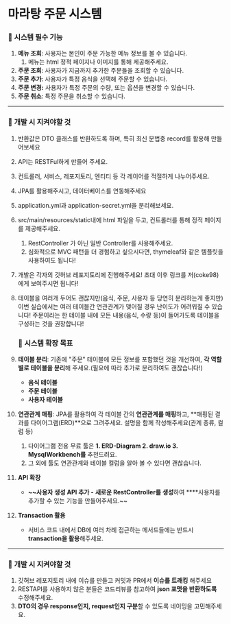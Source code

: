 # 마라탕 주문 시스템
### **📌 시스템 필수 기능**

1. **메뉴 조회**: 사용자는 본인이 주문 가능한 메뉴 정보를 볼 수 있습니다.
    1. 메뉴는 html 정적 페이지나 이미지를 통해 제공해주세요.
2. **주문 조회**: 사용자가 지금까지 추가한 주문들을 조회할 수 있습니다.
3. **주문 추가**: 사용자가 특정 음식을 선택해 주문할 수 있습니다.
4. **주문 변경:** 사용자가 특정 주문의 수량, 또는 옵션을 변경할 수 있습니다.
5. **주문 취소**: 특정 주문을 취소할 수 있습니다.

---

<aside>

### **📌 개발 시 지켜야할 것**

</aside>

1. 반환값은 DTO 클래스를 반환하도록 하며, 특히 최신 문법중 record를 활용해 만들어보세요
2. API는 RESTFul하게 만들어 주세요.
3. 컨트롤러, 서비스, 레포지토리, 엔티티 등 각 레이어를 적절하게 나누어주세요.
4. JPA를 활용해주시고, 데이터베이스를 연동해주세요
5. application.yml과 application-secret.yml을 분리해보세요.
6. src/main/resources/static내에 html 파일을 두고, 컨트롤러를 통해 정적 페이지를 제공해주세요.
    1. RestController 가 아닌 일반 Controller를 사용해주세요.
    2. 심화적으로 MVC 패턴을 더 경험하고 싶으시다면, thymeleaf와 같은 템플릿을 사용하여도 됩니다!
7. 개발은 각자의 깃허브 레포지토리에 진행해주세요! 초대 이후 링크를 저(coke98)에게 보여주시면 됩니다!
8. 테이블을 여러개 두어도 괜찮지만(음식, 주문, 사용자 등 당연히 분리하는게 좋지만) 이번 실습에서는 여러 테이블간 연관관계가 맺어질 경우 난이도가 어려워질 수 있습니다! 주문이라는 한 테이블 내에 모든 내용(음식, 수량 등)이 들어가도록 테이블을 구성하는 것을 권장합니다!

   ### **📌 시스템 확장 목표**

1. **테이블 분리**: 기존에 "주문" 테이블에 모든 정보를 포함했던 것을 개선하여, **각 역할별로 테이블을 분리**해 주세요.(필요에 따라 추가로 분리하여도 괜찮습니다!)
    - **음식 테이블**
    - **주문 테이블**
    - **사용자 테이블**
2. **연관관계 매핑**: JPA를 활용하여 각 테이블 간의 **연관관계를 매핑**하고, **매핑된 결과를 다이어그램(ERD)**으로 그려주세요. 설명을 함께 작성해주세요(관계 종류, 컬럼 등)
    1. 다이어그램 전용 무료 툴은 **1. ERD-Diagram 2. draw.io 3. MysqlWorkbench를** 추천드려요. 
    2. 그 외에 툴도 연관관계와 테이블 컬럼을 알아 볼 수 있다면 괜찮습니다.
3. **API 확장**
    - **~~사용자 생성 API 추가 -** **새로운 RestController를 생성**하여 ****사용자를 추가할 수 있는 기능을 만들어주세요.~~
4. **Transaction 활용**
    - 서비스 코드 내에서 DB에 여러 차례 접근하는 메서드들에는 반드시 **transaction을 활용**해주세요.

---

<aside>

### **📌 개발 시 지켜야할 것**

</aside>

1. 깃허브 레포지토리 내에 이슈를 만들고 커밋과 PR에서 **이슈를 트래킹** 해주세요
2. RESTAPI를 사용하지 않은 분들은 코드리뷰를 참고하여 **json 포맷을 반환하도록** 수정해주세요.
3. **DTO의 경우 response인지, request인지 구분**할 수 있도록 네이밍을 고민해주세요.
